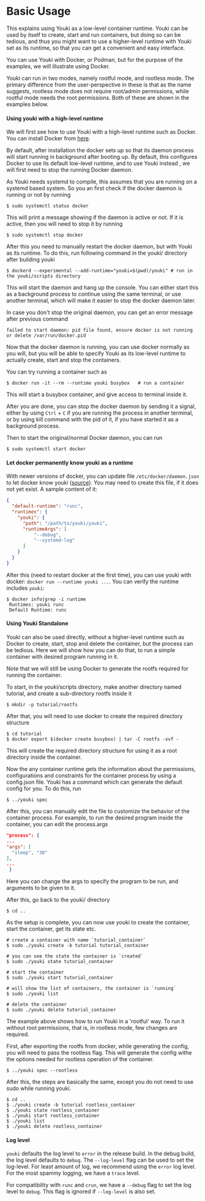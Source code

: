 # Basic Usage

This explains using Youki as a low-level container runtime. Youki can be used by itself to create, start and run containers, but doing so can be tedious, and thus you might want to use a higher-level runtime with Youki set as its runtime, so that you can get a convenient and easy interface.

You can use Youki with Docker, or Podman, but for the purpose of the examples, we will illustrate using Docker.

Youki can run in two modes, namely rootful mode, and rootless mode. The primary difference from the user-perspective in these is that as the name suggests, rootless mode does not require root/admin permissions, while rootful mode needs the root permissions. Both of these are shown in the examples below.

#### Using youki with a high-level runtime

We will first see how to use Youki with a high-level runtime such as Docker. You can install Docker from [here](https://docs.docker.com/engine/install/).

By default, after installation the docker sets up so that its daemon process will start running in background after booting up. By default, this configures Docker to use its default low-level runtime, and to use Youki instead , we will first need to stop the running Docker daemon.

As Youki needs systemd to compile, this assumes that you are running on a systemd based system. So you an first check if the docker daemon is running or not by running

```console
$ sudo systemctl status docker
```

This will print a message showing if the daemon is active or not. If it is active, then you will need to stop it by running

```console
$ sudo systemctl stop docker
```

After this you need to manually restart the docker daemon, but with Youki as its runtime. To do this, run following command in the youki/ directory after building youki

```console
$ dockerd --experimental --add-runtime="youki=$(pwd)/youki" # run in the youki/scripts directory
```

This will start the daemon and hang up the console. You can either start this as a background process to continue using the same terminal, or use another terminal, which will make it easier to stop the docker daemon later.

In case you don't stop the original daemon, you can get an error message after previous command

```console
failed to start daemon: pid file found, ensure docker is not running or delete /var/run/docker.pid
```

Now that the docker daemon is running, you can use docker normally as you will, but you will be able to specify Youki as its low-level runtime to actually create, start and stop the containers.

You can try running a container such as

```console
$ docker run -it --rm --runtime youki busybox   # run a container
```

This will start a busybox container, and give access to terminal inside it.

After you are done, you can stop the docker daemon by sending it a signal, either by using `Ctrl` + `C` if you are running the process in another terminal, or by using kill command with the pid of it, if you have started it as a background process.

Then to start the original/normal Docker daemon, you can run

```console
$ sudo systemctl start docker
```

#### Let docker permanently know youki as a runtime

With newer versions of docker, you can update file `/etc/docker/daemon.json` to
let docker know youki
([source](https://docs.docker.com/engine/reference/commandline/dockerd/#on-linux)).
You may need to create this file, if it does not yet exist. A sample content of it:

```json
{
  "default-runtime": "runc",
  "runtimes": {
    "youki": {
      "path": "/path/to/youki/youki",
      "runtimeArgs": [
          "--debug",
          "--systemd-log"
      ]
    }
  }
}
```

After this (need to restart docker at the first time), you can use youki
with docker: `docker run --runtime youki ...`. You can verify the runtime includes `youki`:

```console
$ docker info|grep -i runtime
 Runtimes: youki runc
 Default Runtime: runc
```

#### Using Youki Standalone

Youki can also be used directly, without a higher-level runtime such as Docker to create, start, stop and delete the container, but the process can be tedious. Here we will show how you can do that, to run a simple container with desired program running in it.

Note that we will still be using Docker to generate the rootfs required for running the container.

To start, in the youki/scripts directory, make another directory named tutorial, and create a sub-directory rootfs inside it

```console
$ mkdir -p tutorial/rootfs
```

After that, you will need to use docker to create the required directory structure

```console
$ cd tutorial
$ docker export $(docker create busybox) | tar -C rootfs -xvf -
```

This will create the required directory structure for using it as a root directory inside the container.

Now the any container runtime gets the information about the permissions, configurations and constraints for the container process by using a config.json file. Youki has a command which can generate the default config for you. To do this, run

```console
$ ../youki spec
```

After this, you can manually edit the file to customize the behavior of the container process. For example, to run the desired program inside the container, you can edit the process.args

```json
"process": {
...
"args": [
  "sleep", "30"
],
...
 }
```

Here you can change the args to specify the program to be run, and arguments to be given to it.

After this, go back to the youki/ directory

```console
$ cd ..
```

As the setup is complete, you can now use youki to create the container, start the container, get its state etc.

```console
# create a container with name `tutorial_container`
$ sudo ./youki create -b tutorial tutorial_container

# you can see the state the container is `created`
$ sudo ./youki state tutorial_container

# start the container
$ sudo ./youki start tutorial_container

# will show the list of containers, the container is `running`
$ sudo ./youki list

# delete the container
$ sudo ./youki delete tutorial_container
```

The example above shows how to run Youki in a 'rootful' way. To run it without root permissions, that is, in rootless mode, few changes are required.

First, after exporting the rootfs from docker, while generating the config, you will need to pass the rootless flag. This will generate the config withe the options needed for rootless operation of the container.

```console
$ ../youki spec --rootless
```

After this, the steps are basically the same, except you do not need to use sudo while running youki.

```console
$ cd ..
$ ./youki create -b tutorial rootless_container
$ ./youki state rootless_container
$ ./youki start rootless_container
$ ./youki list
$ ./youki delete rootless_container
```

#### Log level

`youki` defaults the log level to `error` in the release build. In the debug
build, the log level defaults to `debug`. The `--log-level` flag can be used to
set the log-level. For least amount of log, we recommend using the `error` log
level. For the most spammy logging, we have a `trace` level.

For compatibility with `runc` and `crun`, we have a `--debug` flag to set the
log level to `debug`. This flag is ignored if `--log-level` is also set.

